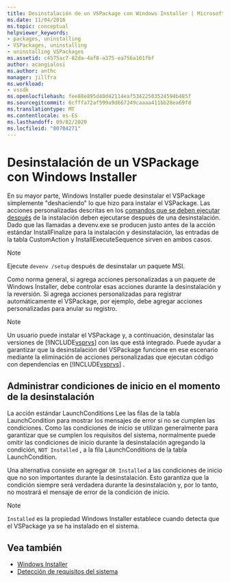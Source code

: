 ```yaml
---
title: Desinstalación de un VSPackage con Windows Installer | Microsoft Docs
ms.date: 11/04/2016
ms.topic: conceptual
helpviewer_keywords:
- packages, uninstalling
- VSPackages, uninstalling
- uninstalling VSPackages
ms.assetid: c4575ac7-82da-4af8-a375-ea756a101fbf
author: acangialosi
ms.author: anthc
manager: jillfra
ms.workload:
- vssdk
ms.openlocfilehash: fee88e895d40d42114eaf53422503524594b485f
ms.sourcegitcommit: 6cfffa72af599a9d667249caaaa411bb28ea69fd
ms.translationtype: MT
ms.contentlocale: es-ES
ms.lasthandoff: 09/02/2020
ms.locfileid: "80704271"
---
```

# <a name="uninstalling-a-vspackage-with-windows-installer"></a>Desinstalación de un VSPackage con Windows Installer
En su mayor parte, Windows Installer puede desinstalar el VSPackage simplemente "deshaciendo" lo que hizo para instalar el VSPackage. Las acciones personalizadas descritas en los [comandos que se deben ejecutar después](../../extensibility/internals/commands-that-must-be-run-after-installation.md) de la instalación deben ejecutarse después de una desinstalación. Dado que las llamadas a devenv.exe se producen justo antes de la acción estándar InstallFinalize para la instalación y desinstalación, las entradas de la tabla CustomAction y InstallExecuteSequence sirven en ambos casos.

> [!NOTE]
> Ejecute `devenv /setup` después de desinstalar un paquete MSI.

 Como norma general, si agrega acciones personalizadas a un paquete de Windows Installer, debe controlar esas acciones durante la desinstalación y la reversión. Si agrega acciones personalizadas para registrar automáticamente el VSPackage, por ejemplo, debe agregar acciones personalizadas para anular su registro.

> [!NOTE]
> Un usuario puede instalar el VSPackage y, a continuación, desinstalar las versiones de [!INCLUDE[vsprvs](../../code-quality/includes/vsprvs_md.md)] con las que está integrado. Puede ayudar a garantizar que la desinstalación del VSPackage funcione en ese escenario mediante la eliminación de acciones personalizadas que ejecutan código con dependencias en [!INCLUDE[vsprvs](../../code-quality/includes/vsprvs_md.md)] .

## <a name="handling-launch-conditions-at-uninstall-time"></a>Administrar condiciones de inicio en el momento de la desinstalación
 La acción estándar LaunchConditions Lee las filas de la tabla LaunchCondition para mostrar los mensajes de error si no se cumplen las condiciones. Como las condiciones de inicio se utilizan generalmente para garantizar que se cumplen los requisitos del sistema, normalmente puede omitir las condiciones de inicio durante la desinstalación agregando la condición, `NOT Installed` , a la fila LaunchConditions de la tabla LaunchCondition.

 Una alternativa consiste en agregar `OR Installed` a las condiciones de inicio que no son importantes durante la desinstalación. Esto garantiza que la condición siempre será verdadera durante la desinstalación y, por lo tanto, no mostrará el mensaje de error de la condición de inicio.

> [!NOTE]
> `Installed` es la propiedad Windows Installer establece cuando detecta que el VSPackage ya se ha instalado en el sistema.

## <a name="see-also"></a>Vea también
- [Windows Installer](https://msdn.microsoft.com/library/187d8965-c79d-4ecb-8689-10930fa8b3b5)
- [Detección de requisitos del sistema](../../extensibility/internals/detecting-system-requirements.md)
